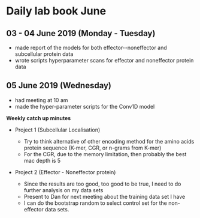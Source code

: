Daily lab book June
====================


03 - 04 June 2019 (Monday - Tuesday)
------------------------------------

- made report of the models for both effector--noneffector and subcellular protein data
- wrote scripts hyperparameter scans for effector and noneffector protein data


05 June 2019 (Wednesday)
-------------------------

- had meeting at 10 am
- made the hyper-parameter scripts for the Conv1D model 

**Weekly catch up minutes**

- Project 1 (Subcellular Localisation)

    - Try to think alternative of other encoding method for the amino acids protein sequence (K-mer, CGR, or n-grams from K-mer)
    - For the CGR, due to the memory limitation, then probably the best mac depth is 5
    
- Project 2 (Effector - Noneffector protein)

    - Since the results are too good, too good to be true, I need to do further analysis on my data sets
    - Present to Dan for next meeting about the training data set I have
    - I can do the bootstrap random to select control set for the non-effector data sets. 
